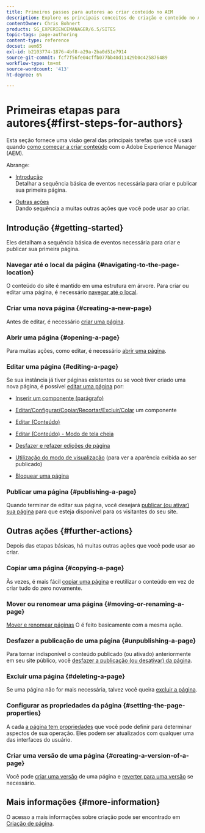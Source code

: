 ```yaml
---
title: Primeiros passos para autores ao criar conteúdo no AEM
description: Explore os principais conceitos de criação e conteúdo no AEM 6.5. Você também encontrará informações sobre o uso de tags, modelos e outros recursos da página.
contentOwner: Chris Bohnert
products: SG_EXPERIENCEMANAGER/6.5/SITES
topic-tags: page-authoring
content-type: reference
docset: aem65
exl-id: b2103774-1876-4bf8-a29a-2ba0d51e7914
source-git-commit: fcf7f56fe04cffb077bb40d11429b0c425876489
workflow-type: tm+mt
source-wordcount: '413'
ht-degree: 6%

---
```



# Primeiras etapas para autores{#first-steps-for-authors}

Esta seção fornece uma visão geral das principais tarefas que você usará quando [como começar a criar conteúdo](/help/sites-authoring/author.md#concept-of-authoring-and-publishing) com o Adobe Experience Manager (AEM).

Abrange:

* [Introdução](#getting-started)\
  Detalhar a sequência básica de eventos necessária para criar e publicar sua primeira página.

* [Outras ações](#further-actions)\
  Dando sequência a muitas outras ações que você pode usar ao criar.

## Introdução {#getting-started}

Eles detalham a sequência básica de eventos necessária para criar e publicar sua primeira página.

### Navegar até o local da página {#navigating-to-the-page-location}

O conteúdo do site é mantido em uma estrutura em árvore. Para criar ou editar uma página, é necessário [navegar até o local](/help/sites-authoring/basic-handling.md#viewing-and-selecting-resources).

### Criar uma nova página {#creating-a-new-page}

Antes de editar, é necessário [criar uma página](/help/sites-authoring/managing-pages.md#creating-a-new-page).

### Abrir uma página {#opening-a-page}

Para muitas ações, como editar, é necessário [abrir uma página](/help/sites-authoring/managing-pages.md#opening-a-page-for-editing).

### Editar uma página {#editing-a-page}

Se sua instância já tiver páginas existentes ou se você tiver criado uma nova página, é possível [editar uma página](/help/sites-authoring/editing-content.md) por:

* [Inserir um componente (parágrafo)](/help/sites-authoring/editing-content.md#inserting-a-component)
* [Editar/Configurar/Copiar/Recortar/Excluir/Colar](/help/sites-authoring/editing-content.md#edit-configure-copy-cut-delete-paste) um componente
* [Editar (Conteúdo)](/help/sites-authoring/editing-content.md#edit-content)
* [Editar (Conteúdo) - Modo de tela cheia](/help/sites-authoring/editing-content.md#edit-content-full-screen-mode)

* [Desfazer e refazer edições de página](/help/sites-authoring/editing-content.md#undoing-and-redoing-page-edits)
* [Utilização do modo de visualização](/help/sites-authoring/editing-content.md#preview-mode) (para ver a aparência exibida ao ser publicado)
* [Bloquear uma página  ](/help/sites-authoring/editing-content.md#locking-a-page)

### Publicar uma página {#publishing-a-page}

Quando terminar de editar sua página, você desejará [publicar (ou ativar) sua página](/help/sites-authoring/publishing-pages.md#main-pars-title-10) para que esteja disponível para os visitantes do seu site.

## Outras ações {#further-actions}

Depois das etapas básicas, há muitas outras ações que você pode usar ao criar.

### Copiar uma página {#copying-a-page}

Às vezes, é mais fácil [copiar uma página](/help/sites-authoring/managing-pages.md#copying-and-pasting-a-page) e reutilizar o conteúdo em vez de criar tudo do zero novamente.

### Mover ou renomear uma página {#moving-or-renaming-a-page}

[Mover e renomear páginas](/help/sites-authoring/managing-pages.md#moving-or-renaming-a-page) O é feito basicamente com a mesma ação.

### Desfazer a publicação de uma página {#unpublishing-a-page}

Para tornar indisponível o conteúdo publicado (ou ativado) anteriormente em seu site público, você [desfazer a publicação (ou desativar) da página](/help/sites-authoring/publishing-pages.md#main-pars-title-5).

### Excluir uma página {#deleting-a-page}

Se uma página não for mais necessária, talvez você queira [excluir a página](/help/sites-authoring/managing-pages.md#deleting-a-page).

### Configurar as propriedades da página {#setting-the-page-properties}

A cada [a página tem propriedades](/help/sites-authoring/editing-page-properties.md) que você pode definir para determinar aspectos de sua operação. Eles podem ser atualizados com qualquer uma das interfaces do usuário.

### Criar uma versão de uma página {#creating-a-version-of-a-page}

Você pode [criar uma versão](/help/sites-authoring/working-with-page-versions.md#creating-a-new-version) de uma página e [reverter para uma versão](/help/sites-authoring/working-with-page-versions.md#reverting-to-a-page-version) se necessário.

## Mais informações {#more-information}

O acesso a mais informações sobre criação pode ser encontrado em [Criação de página](/help/sites-authoring/page-authoring.md).
